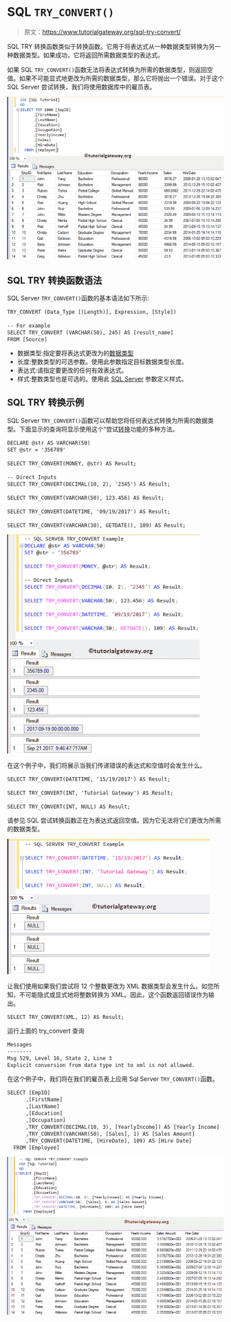 # SQL `TRY_CONVERT()`

> 原文：<https://www.tutorialgateway.org/sql-try-convert/>

SQL TRY 转换函数类似于转换函数。它用于将表达式从一种数据类型转换为另一种数据类型。如果成功，它将返回所需数据类型的表达式。

如果 SQL `TRY_CONVERT()`函数无法将表达式转换为所需的数据类型，则返回空值。如果不可能显式地更改为所需的数据类型，那么它将抛出一个错误。对于这个 SQL Server 尝试转换，我们将使用数据库中的雇员表。

![SQL TRY CONVERT EXAMPLE 0](img/f2fbf2526325b5f4e2f82f020226bd4b.png)

## SQL TRY 转换函数语法

SQL Server `TRY_CONVERT()`函数的基本语法如下所示:

```
TRY_CONVERT (Data_Type [(Length)], Expression, [Style])

-- For example
SELECT TRY_CONVERT (VARCHAR(50), 245) AS [result_name]
FROM [Source]
```

*   数据类型:指定要将表达式更改为的[数据类型](https://www.tutorialgateway.org/sql-data-types/)
*   长度:整数类型的可选参数。使用此参数指定目标数据类型长度。
*   表达式:请指定要更改的任何有效表达式。
*   样式:整数类型也是可选的。使用此 [SQL Server](https://www.tutorialgateway.org/sql/) 参数定义样式。

## SQL TRY 转换示例

SQL Server `TRY_CONVERT()`函数可以帮助您将任何表达式转换为所需的数据类型。下面显示的查询将显示使用这个“尝试[转换](https://www.tutorialgateway.org/sql-convert/)功能的多种方法。

```
DECLARE @str AS VARCHAR(50)
SET @str = '356789'

SELECT TRY_CONVERT(MONEY, @str) AS Result; 

-- Direct Inputs
SELECT TRY_CONVERT(DECIMAL(10, 2), '2345') AS Result; 

SELECT TRY_CONVERT(VARCHAR(50), 123.456) AS Result; 

SELECT TRY_CONVERT(DATETIME, '09/19/2017') AS Result;  

SELECT TRY_CONVERT(VARCHAR(30), GETDATE(), 109) AS Result;
```

![SQL TRY CONVERT 1](img/40720bd0f2559cfcd71e810fcdd96254.png)

在这个例子中，我们将展示当我们传递错误的表达式和空值时会发生什么。

```
SELECT TRY_CONVERT(DATETIME, '15/19/2017') AS Result;  

SELECT TRY_CONVERT(INT, 'Tutorial Gateway') AS Result;

SELECT TRY_CONVERT(INT, NULL) AS Result;
```

请参见 SQL 尝试转换函数正在为表达式返回空值。因为它无法将它们更改为所需的数据类型。

![SQL TRY CONVERT 2](img/2045158ad4d2f3fcba02e9e4918f1b1a.png)

让我们使用如果我们尝试将 12 个整数更改为 XML 数据类型会发生什么。如您所知，不可能隐式或显式地将整数转换为 XML。因此，这个函数返回错误作为输出。

```
SELECT TRY_CONVERT(XML, 12) AS Result;
```

运行上面的 try_convert 查询

```
Messages
--------
Msg 529, Level 16, State 2, Line 3
Explicit conversion from data type int to xml is not allowed.
```

在这个例子中，我们将在我们的雇员表上应用 Sql Server `TRY_CONVERT()`函数。

```
SELECT [EmpID]
      ,[FirstName]
      ,[LastName]
      ,[Education]
      ,[Occupation]
      ,TRY_CONVERT(DECIMAL(10, 3), [YearlyIncome]) AS [Yearly Income]
      ,TRY_CONVERT(VARCHAR(50), [Sales], 1) AS [Sales Amount]
      ,TRY_CONVERT(DATETIME, [HireDate], 109) AS [Hire Date]
  FROM [Employee]
```

![SQL TRY CONVERT 4](img/a8d698d5373b87ca505a6c69ea91e305.png)